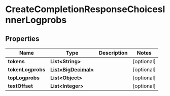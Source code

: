 

# CreateCompletionResponseChoicesInnerLogprobs

## Properties

Name | Type | Description | Notes
------------ | ------------- | ------------- | -------------
**tokens** | **List&lt;String&gt;** |  |  [optional]
**tokenLogprobs** | [**List&lt;BigDecimal&gt;**](BigDecimal.md) |  |  [optional]
**topLogprobs** | **List&lt;Object&gt;** |  |  [optional]
**textOffset** | **List&lt;Integer&gt;** |  |  [optional]




